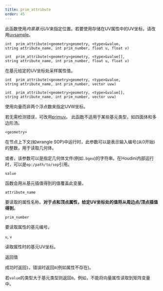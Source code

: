 ```yaml
---
title: prim_attribute
order: 45
---
```


此函数使用*内禀基元UV*来指定位置。若要使用存储在UV属性中的UV坐标，请改用[uvsample](uvsample.html "使用UV属性在特定UV坐标处插值属性值")。

`int  prim_attribute(<geometry>geometry, <type>&value, string attribute_name, int prim_number, float u, float v)`

`int  prim_attribute(<geometry>geometry, <type>&value[], string attribute_name, int prim_number, float u, float v)`

在基元给定的UV坐标处采样属性值。

`int  prim_attribute(<geometry>geometry, <type>&value, string attribute_name, int prim_number, vector uvw)`

`int  prim_attribute(<geometry>geometry, <type>&value[], string attribute_name, int prim_number, vector uvw)`

使用向量而非两个浮点数来指定UVW坐标。

若无需检测错误，可改用[primuv](primuv.html "在特定参数化(uvw)位置插值属性值")。
此函数不适用于某些基元类型，如四面体和多边形汤。

`<geometry>`

在节点上下文(如wrangle SOP)中运行时，此参数可以是表示输入编号(从0开始)的整数，用于读取几何体。

或者，该参数可以是指定几何体文件(例如`.bgeo`)的字符串。在Houdini内部运行时，可以是`op:/path/to/sop`引用。

`value`

函数会用从基元插值得到的值覆盖此变量。

`attribute_name`

要读取的属性名称。**对于点和顶点属性，给定UV坐标处的值将从周边点/顶点插值得到**。

`prim_number`

要读取属性的基元编号。

`u`, `v`

读取属性时的基元UV坐标。

返回值

成功时返回`1`，错误时返回`0`(例如属性不存在)。

若`value`的类型大于基元类型则返回`0`。例如，不能将向量属性读取到矩阵变量中。
